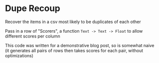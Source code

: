 # Dupe Recoup

Recover the items in a csv most likely to be duplicates of each other

Pass in a row of "Scorers", a function `Text -> Text -> Float` to allow different scores per column

This code was written for a demonstrative blog post, so is somewhat naive (it generates all pairs of rows then takes scores for each pair, without optimizations)
